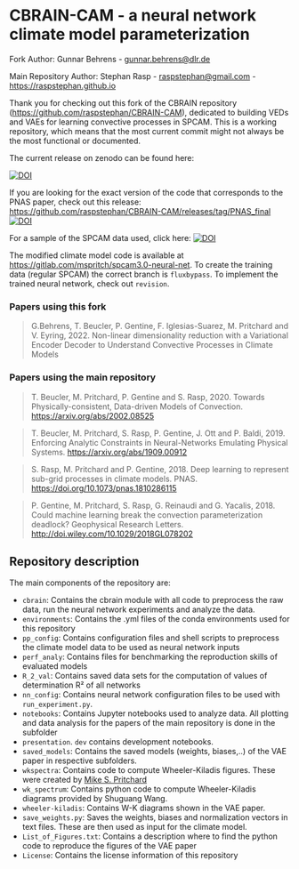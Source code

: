 # CBRAIN-CAM - a neural network climate model parameterization



Fork Author: Gunnar Behrens - <gunnar.behrens@dlr.de> 

Main Repository Author: Stephan Rasp - <raspstephan@gmail.com> - https://raspstephan.github.io

Thank you for checking out this fork of the CBRAIN repository (https://github.com/raspstephan/CBRAIN-CAM), dedicated to building VEDs and VAEs for learning convective processes in SPCAM. This is a working repository, which means that the most current commit might not always be the most functional or documented. 

The current release on zenodo can be found here: 

[![DOI](https://zenodo.org/badge/227609774.svg)](https://zenodo.org/badge/latestdoi/227609774)




If you are looking for the exact version of the code that corresponds to the PNAS paper, check out this release: https://github.com/raspstephan/CBRAIN-CAM/releases/tag/PNAS_final [![DOI](https://zenodo.org/badge/DOI/10.5281/zenodo.1402384.svg)](https://doi.org/10.5281/zenodo.1402384)

For a sample of the SPCAM data used, click here: [![DOI](https://zenodo.org/badge/DOI/10.5281/zenodo.2559313.svg)](https://doi.org/10.5281/zenodo.2559313)


The modified climate model code is available at https://gitlab.com/mspritch/spcam3.0-neural-net. 
To create the training data (regular SPCAM) the correct branch is `fluxbypass`. To implement the trained neural network, check out `revision`.

### Papers using this fork

> G.Behrens, T. Beucler, P. Gentine, F. Iglesias-Suarez, M. Pritchard and V. Eyring, 2022.
> Non-linear dimensionality reduction with a Variational Encoder Decoder
> to Understand Convective Processes in Climate Models



### Papers using the main repository

> T. Beucler, M. Pritchard, P. Gentine and S. Rasp, 2020.
> Towards Physically-consistent, Data-driven Models of Convection.
> https://arxiv.org/abs/2002.08525

> T. Beucler, M. Pritchard, S. Rasp, P. Gentine, J. Ott and P. Baldi, 2019.
> Enforcing Analytic Constraints in Neural-Networks Emulating Physical Systems.
> https://arxiv.org/abs/1909.00912

> S. Rasp, M. Pritchard and P. Gentine, 2018.
> Deep learning to represent sub-grid processes in climate models.
> PNAS. https://doi.org/10.1073/pnas.1810286115
 
> P. Gentine, M. Pritchard, S. Rasp, G. Reinaudi and G. Yacalis, 2018. 
> Could machine learning break the convection parameterization deadlock? 
> Geophysical Research Letters. http://doi.wiley.com/10.1029/2018GL078202


## Repository description

The main components of the repository are:

- `cbrain`: Contains the cbrain module with all code to preprocess the raw data, run the neural network experiments and analyze the data.
- `environments`: Contains the .yml files of the conda environments used for this repository 
- `pp_config`: Contains configuration files and shell scripts to preprocess the climate model data to be used as neural network inputs
- `perf_analy`: Contains files for benchmarking the reproduction skills of evaluated models
- `R_2_val`: Contains saved data sets for the computation of values of determination R² of all networks
- `nn_config`: Contains neural network configuration files to be used with `run_experiment.py`.
- `notebooks`: Contains Jupyter notebooks used to analyze data. All plotting and data analysis for the papers of the main repository is done in the subfolder 
- `presentation`. `dev` contains development notebooks.
- `saved_models`: Contains the saved models (weights, biases,..) of the VAE paper in respective subfolders. 
- `wkspectra`: Contains code to compute Wheeler-Kiladis figures. These were created by [Mike S. Pritchard](http://sites.uci.edu/pritchard/)
- `wk_spectrum`: Contains python code to compute Wheeler-Kiladis diagrams provided by Shuguang Wang.  
- `wheeler-kiladis`: Contains W-K diagrams shown in the VAE paper. 
- `save_weights.py`: Saves the weights, biases and normalization vectors in text files. These are then used as input for the climate model.
- `List_of_Figures.txt`: Contains a description where to find the python code to reproduce the figures of the VAE paper
- `License`: Contains the license information of this repository

